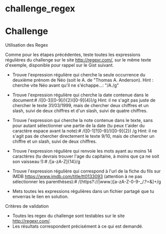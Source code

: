# challenge_regex

# Challenge

Utilisation des Regex

Comme pour les étapes précédentes, teste toutes les expressions régulières du challenge sur le site http://regexr.com/, sur le même texte d'exemple, disponible pour rappel sur le Gist suivant.

- Trouve l'expression régulière qui cherche la seule occurrence du deuxième prénom de Néo (soit le A. de "Thomas A. Anderson).
Hint : cherche vite Néo avant qu'il ne s'échappe...: "/A\./g"

- Trouve l'expression régulière qui cherche la date contenue dans le document:# /([0-3][0-9]\/){2}([0-9]{4})/g
Hint: il ne s'agit pas juste de chercher le texte 31/03/1999, mais de chercher deux chiffres et un slash, suivi de deux chiffres et d'un slash, suivi de quatre chiffres.
- Trouve l'expression qui cherche la note contenue dans le texte, sans pour autant sélectionner une partie de la date (tu peux t'aider du caractère espace avant la note):# /([0-1]?[0-9]\/)([0-9]{2}) /g
Hint: il ne s'agit pas de chercher directement le texte 9/10, mais de chercher un chiffre et un slash, suivi de deux chiffres.
- Trouve l'expression régulière qui renvoie les mots ayant au moins 14 caractères (tu devrais trouver l'age du capitaine, à moins que ça ne soit son vaisseau !):# /[a-zA-Z]{14}/g
- Trouve l'expression régulière qui correspond à l'url de la fiche du fils sur IMDB https://www.imdb.com/title/tt0133093 (attention à ne pas sélectionner les parenthèses):# /(https?:\/\/|www\.)[a-zA-Z-0-9-_\/\.\?=&]+/g
- Mets toutes les expressions régulières dans un fichier partagé que tu enverras le lien en solution.

Critères de validation

- Toutes les regex du challenge sont testables sur le site http://regexr.com/.
- Les résultats correspondent précisément à ce qui est demandé.
